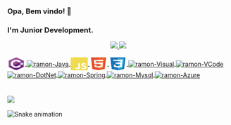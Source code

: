 ### Opa, Bem vindo! 👋
### I'm Junior Development. 

<div align="center">
  <a href="https://github.com/ramonescode">
  <img height="125em" src="https://github-readme-stats.vercel.app/api?username=ramonescode&show_icons=true&theme=blue-green&include_all_commits=true&count_private=true"/>
  <img height="125em" src="https://github-readme-stats.vercel.app/api/top-langs/?username=ramonescode&layout=compact&langs_count=7&theme=blue-green"/>
</div>
<div style="display: inline_block"><br>
  <img align="center" alt="ramon-Csharp" height="30" width="40" src="https://raw.githubusercontent.com/devicons/devicon/master/icons/csharp/csharp-original.svg">
  <img align="center" alt="ramon-Java"   height="30" width="40" src="https://cdn.jsdelivr.net/gh/devicons/devicon/icons/java/java-original-wordmark.svg" />
  <img align="center" alt="ramon-Js"     height="30" width="40" src="https://raw.githubusercontent.com/devicons/devicon/master/icons/javascript/javascript-plain.svg"/>
  <img align="center" alt="ramon-HTML"   height="30" width="40" src="https://raw.githubusercontent.com/devicons/devicon/master/icons/html5/html5-original.svg"/>
  <img align="center" alt="ramon-CSS"    height="30" width="40" src="https://raw.githubusercontent.com/devicons/devicon/master/icons/css3/css3-original.svg"/>
  <img align="center" alt="ramon-Visual" height="30" width="40" src="https://cdn.jsdelivr.net/gh/devicons/devicon/icons/visualstudio/visualstudio-plain.svg" />
  <img align="center" alt="ramon-VCode" height="30" width="40" src="https://cdn.jsdelivr.net/gh/devicons/devicon/icons/vscode/vscode-original.svg" />
  <img align="center" alt="ramon-DotNet" height="30" width="40" src="https://cdn.jsdelivr.net/gh/devicons/devicon/icons/dotnetcore/dotnetcore-original.svg" />
  <img align="center" alt="ramon-Spring" height="30" width="40" src="https://cdn.jsdelivr.net/gh/devicons/devicon/icons/spring/spring-original-wordmark.svg" />
  <img align="center" alt="ramon-Mysql" height="30" width="40" src="https://cdn.jsdelivr.net/gh/devicons/devicon/icons/mysql/mysql-original.svg" />
  <img align="center" alt="ramon-Azure"  height="30" whidth="40"src="https://cdn.jsdelivr.net/gh/devicons/devicon/icons/azure/azure-original.svg" />
 </div>

  #
  
  <div> 
      <a href="https://www.linkedin.com/in/ramon-diogo-817aa2147" target="_blank"><img src="https://img.shields.io/badge/-LinkedIn-%230077B5?style=for-the-     badge&logo=linkedin&logoColor=white" target="_blank"></a> 
         
  ![Snake animation](https://github.com/RamonesCode/RamonesCode/blob/output/github-contribution-grid-snake.svg)
 
</div>
  
  
